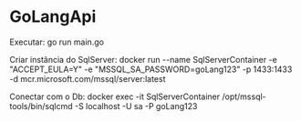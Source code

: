 # GoLangApi
Executar:   go run main.go

Criar instância do SqlServer:
docker run --name SqlServerContainer -e "ACCEPT_EULA=Y" -e "MSSQL_SA_PASSWORD=goLang123" -p 1433:1433 -d mcr.microsoft.com/mssql/server:latest 

Conectar com o Db:
docker exec -it SqlServerContainer /opt/mssql-tools/bin/sqlcmd -S localhost -U sa -P goLang123